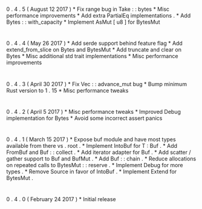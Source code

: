 #
0
.
4
.
5
(
August
12
2017
)
*
Fix
range
bug
in
Take
:
:
bytes
*
Misc
performance
improvements
*
Add
extra
PartialEq
implementations
.
*
Add
Bytes
:
:
with_capacity
*
Implement
AsMut
[
u8
]
for
BytesMut
#
0
.
4
.
4
(
May
26
2017
)
*
Add
serde
support
behind
feature
flag
*
Add
extend_from_slice
on
Bytes
and
BytesMut
*
Add
truncate
and
clear
on
Bytes
*
Misc
additional
std
trait
implementations
*
Misc
performance
improvements
#
0
.
4
.
3
(
April
30
2017
)
*
Fix
Vec
:
:
advance_mut
bug
*
Bump
minimum
Rust
version
to
1
.
15
*
Misc
performance
tweaks
#
0
.
4
.
2
(
April
5
2017
)
*
Misc
performance
tweaks
*
Improved
Debug
implementation
for
Bytes
*
Avoid
some
incorrect
assert
panics
#
0
.
4
.
1
(
March
15
2017
)
*
Expose
buf
module
and
have
most
types
available
from
there
vs
.
root
.
*
Implement
IntoBuf
for
T
:
Buf
.
*
Add
FromBuf
and
Buf
:
:
collect
.
*
Add
iterator
adapter
for
Buf
.
*
Add
scatter
/
gather
support
to
Buf
and
BufMut
.
*
Add
Buf
:
:
chain
.
*
Reduce
allocations
on
repeated
calls
to
BytesMut
:
:
reserve
.
*
Implement
Debug
for
more
types
.
*
Remove
Source
in
favor
of
IntoBuf
.
*
Implement
Extend
for
BytesMut
.
#
0
.
4
.
0
(
February
24
2017
)
*
Initial
release
